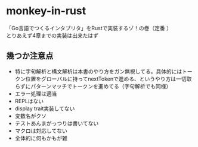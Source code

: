 # monkey-in-rust
「Go言語でつくるインタプリタ」をRustで実装するゾ！の巻（定番  ）  
とりあえず4章までの実装は出来たはず  

## 幾つか注意点  
- 特に字句解析と構文解析は本書のやり方をガン無視してる。具体的にはトークン位置をグローバルに持ってnextTokenで進める、というやり方は一切取らずにパターンマッチでトークンを進めてる（字句解析でも同様）  
- エラー処理は適当 
- REPLはない
- display trait実装してない
- 変数名がクソ
- テストあんまがっつりは書いてない
- マクロは対応してない
- 全体的に何もかもが雑  
